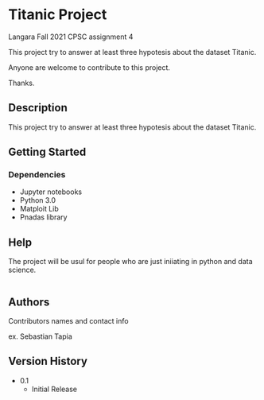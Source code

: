 # Titanic Project
Langara Fall 2021 CPSC assignment 4

This project try to answer at least three hypotesis about the dataset Titanic.


Anyone are welcome to contribute to this project.

Thanks.


## Description
This project try to answer at least three hypotesis about the dataset Titanic.

## Getting Started

### Dependencies

* Jupyter notebooks
* Python 3.0
* Matploit Lib
* Pnadas library

## Help
The project will be usul for people who are just iniiating in python and data science.

```
```

## Authors

Contributors names and contact info

ex. Sebastian Tapia  

## Version History

* 0.1
    * Initial Release
